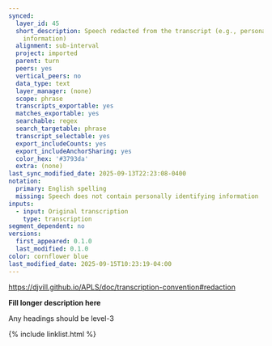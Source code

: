 ```yaml
---
synced:
  layer_id: 45
  short_description: Speech redacted from the transcript (e.g., personally identifying
    information)
  alignment: sub-interval
  project: imported
  parent: turn
  peers: yes
  vertical_peers: no
  data_type: text
  layer_manager: (none)
  scope: phrase
  transcripts_exportable: yes
  matches_exportable: yes
  searchable: regex
  search_targetable: phrase
  transcript_selectable: yes
  export_includeCounts: yes
  export_includeAnchorSharing: yes
  color_hex: '#3793da'
  extra: (none)
last_sync_modified_date: 2025-09-13T22:23:08-0400
notation:
  primary: English spelling
  missing: Speech does not contain personally identifying information
inputs:
  - input: Original transcription
    type: transcription
segment_dependent: no
versions:
  first_appeared: 0.1.0
  last_modified: 0.1.0
color: cornflower blue
last_modified_date: 2025-09-15T10:23:19-04:00
---
```


https://djvill.github.io/APLS/doc/transcription-convention#redaction

**Fill longer description here**

Any headings should be level-3


{% include linklist.html %}
